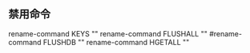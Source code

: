 ## 禁用命令

rename-command KEYS ""
rename-command FLUSHALL ""
#rename-command FLUSHDB ""
rename-command HGETALL ""
